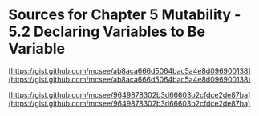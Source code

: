 # Sources for Chapter 5 Mutability - 5.2 Declaring Variables to Be Variable


[https://gist.github.com/mcsee/ab8aca666d5064bac5a4e8d096900138](https://gist.github.com/mcsee/ab8aca666d5064bac5a4e8d096900138)

[https://gist.github.com/mcsee/9649878302b3d66603b2cfdce2de87ba](https://gist.github.com/mcsee/9649878302b3d66603b2cfdce2de87ba)